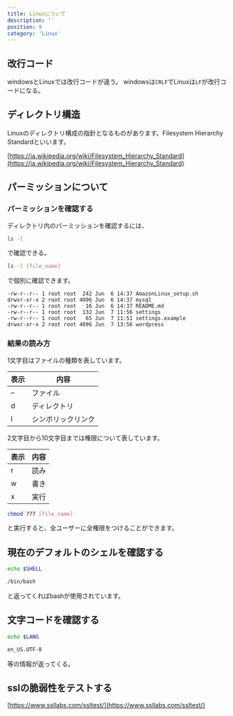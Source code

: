 ```yaml
---
title: Linuxについて
description: ''
position: 9
category: 'Linux'
---
```


## 改行コード
windowsとLinuxでは改行コードが違う。
windowsは`CRLF`でLinuxは`LF`が改行コードになる。

## ディレクトリ構造
Linuxのディレクトリ構成の指針となるものがあります。Filesystem Hierarchy Standardといいます。

[https://ja.wikipedia.org/wiki/Filesystem_Hierarchy_Standard](https://ja.wikipedia.org/wiki/Filesystem_Hierarchy_Standard)

## パーミッションについて
### パーミッションを確認する

ディレクトリ内のパーミッションを確認するには、

```bash
ls -l
```

で確認できる。

```bash
ls -l [file_name]
```

で個別に確認できます。

```
-rw-r--r-- 1 root root  242 Jun  6 14:37 AmazonLinux_setup.sh
drwxr-xr-x 2 root root 4096 Jun  6 14:37 mysql
-rw-r--r-- 1 root root   16 Jun  6 14:37 README.md
-rw-r--r-- 1 root root  132 Jun  7 11:56 settings
-rw-r--r-- 1 root root   65 Jun  7 11:51 settings.example
drwxr-xr-x 2 root root 4096 Jun  7 13:56 wordpress
```

### 結果の読み方

1文字目はファイルの種類を表しています。

|表示|内容|
|--|--|
|–|ファイル|
|d|ディレクトリ|
|l|シンボリックリンク|

2文字目から10文字目までは権限について表しています。

|表示|内容|
|--|--|
|r|読み|
|w|書き|
|x|実行|

```bash
chmod 777 [file_name]
```

と実行すると、全ユーザーに全権限をつけることができます。

## 現在のデフォルトのシェルを確認する

```bash
echo $SHELL
```

```bash
/bin/bash
```

と返ってくればbashが使用されています。

## 文字コードを確認する
```bash
echo $LANG
```
```bash
en_US.UTF-8
```
等の情報が返ってくる。

## sslの脆弱性をテストする

[https://www.ssllabs.com/ssltest/](https://www.ssllabs.com/ssltest/)
